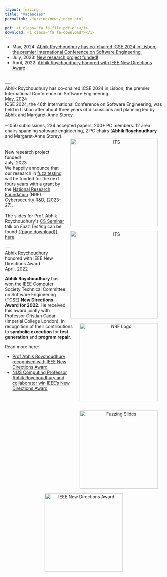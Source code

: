 ```yaml
---
layout: fuzzing
title: "Vacancies"
permalink: /fuzzing/news/index.html

pdf: <i class="fa fa-file-pdf-o"></i>
download: <i class="fa fa-download"></i>
---
```

* May, 2024: <a href="#may-2024">Abhik Roychoudhury has co-chaired ICSE 2024 in Lisbon, the premier International Conference on Software Engineering.</a>
* July, 2023: <a href="#july-2023">New research project funded!</a>
* April, 2022: <a href="#april-2022">Abhik Roychoudhury honored with IEEE New Directions Award</a>


<br>

<div id='may-2024'/>
---
<br>
<div class="row">
    <div class="col-sm-8">
        <div class="news-title">Abhik Roychoudhury has co-chaired ICSE 2024 in Lisbon, the premier International Conference on Software Engineering.</div>
        <div class="news-time">May, 2024</div>
        <div class="news-details">
        ICSE 2024, the 46th International Conference on Software Engineering, was held in Lisbon after about three years of discussions and planning led by Abhik and Margaret-Anne Storey. <br>
        <br>
        ~1050 submissions, 234 accepted papers, 200+ PC members. 12 area chairs spanning software engineering, 2 PC chairs (<b>Abhik Roychoudhury</b> and Margaret-Anne Storey).
        </div>
    </div>
    <div class="col-sm-4 mx-auto my-auto" align="center">
    <img src="{{ 'images/news/ICSE24_17_RE0306.JPG' | relative_url }}" width="280" alt="ITS" style="float:right; margin: 0px 15px 15px 15px;" />         
    <img src="{{ 'images/news/ICSE24_19_RE1657.JPG' | relative_url }}" width="280" alt="ITS" style="float:right; margin: 0px 15px 15px 15px;" />
    </div>
</div>
<br>

<div id='july-2023'/>
---
<br>
<div class="row">
    <div class="col-sm-8">
        <div class="news-title">New research project funded!</div>
        <div class="news-time">July, 2023</div>
        <div class="news-details">
        We happily announce that our research in <a href="/fuzzing">fuzz testing</a> will be funded for the next fours years with a grant by the <a href="https://www.nrf.gov.sg">National Research Foundation</a> (NRF) Cybersecurity R&D, (2023-27).<br>
        <br>
        The slides for Prof. Abhik Roychoudhury's <a href="https://events.comp.nus.edu.sg/view/20906">CS Seminar</a> talk on <i>Fuzz Testing</i> can be found <a href="{{ '../files/NUSJuly2023.pdf' | relative_url }}">{{page.download}} here</a>.
        </div>
    </div>
    <div class="col-sm-4 mx-auto my-auto" align="center">      
    <img src="{{ 'images/nrf_logo.png' | relative_url }}" width="250" alt="NRF Logo" style="float:right; margin: 0px 15px 30px 15px;" />
    <a href="{{ '../files/NUSJuly2023.pdf' | relative_url }}"><img src="{{ '../files/NUSJuly2023.jpg' | relative_url }}" width="250" alt="Fuzzing Slides" style="float:right; margin: 0px 15px 15px 15px;" /></a>    
    </div>
</div>
<br>


<div id='april-2022'/>
---
<br>
<div class="row">
    <div class="col-sm-8">
        <div class="news-title">
            Abhik Roychoudhury honored with IEEE New Directions Award
        </div>
        <div class="news-time">
            April, 2022
        </div>
        <div class="news-details">
            <p><b>Abhik Roychoudhury</b> has won the IEEE Computer Society Technical Committee on Software Engineering (TCSE) <b>New Directions Award for 2022</b>. He received this award jointly with Professor Cristian Cadar (Imperial College London), in recognition of their contributions to <b>symbolic execution</b> for <b>test generation</b> and <b>program repair</b>.</p>
            <p>Read more here:</p>
            <ul>
                <li><a href="https://news.nus.edu.sg/prof-abhik-roychoudhury-recognised-with-ieee-new-directions-award/">Prof Abhik Roychoudhury recognised with IEEE New Directions Award</a></li>
                <li><a href="https://www.comp.nus.edu.sg/news/2022-ieee-new-directions-award/">NUS Computing Professor Abhik Roychoudhury and collaborator win IEEE’s New Directions Award</a></li>
            </ul>
        </div>
    </div>
    <div class="col-sm-4 mx-auto my-auto" align="center">
        <a href="https://www.comp.nus.edu.sg/news/2022-ieee-new-directions-award/"><img src="{{ '/images/news/20220404_Abhik__Cristian_IEEE_NDA.jpg' | relative_url }}" width="250" alt="IEEE New Directions Award"/></a>
    </div>
</div>